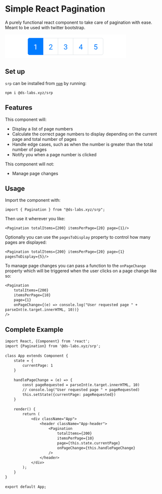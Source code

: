 # Simple React Pagination
A purely functional react component to take care of pagination with ease. Meant to be used with twitter bootstrap.

![demo](images/srp-demo.gif)

## Set up
`srp` can be installed from [`npm`](https://www.npmjs.com/package/@ds-labs.xyz/srp) by running:

    npm i @ds-labs.xyz/srp

## Features
This component will:

- Display a list of page numbers
- Calculate the correct page numbers to display depending on the current page and total number of pages
- Handle edge cases, such as when the number is greater than the total number of pages
- Notify you when a page number is clicked

This component will not:
- Manage page changes

## Usage
Import the component with:

    import { Pagination } from "@ds-labs.xyz/srp";

Then use it wherever you like:

    <Pagination totalItems={200} itemsPerPage={20} page={1}/>

Optionally you can use the `pagesToDisplay` property to control how many pages are displayed:

    <Pagination totalItems={200} itemsPerPage={20} page={1} pagesToDisplay={5}/>

To manage page changes you can pass a function to the `onPageChange` property which will be triggered when the user clicks on a page change like so:

    <Pagination
        totalItems={200}
        itemsPerPage={10}
        page={1}
        onPageChange={(e) => console.log("User requested page " + parseInt(e.target.innerHTML, 10))}
    />

## Complete Example

    import React, {Component} from 'react';
    import {Pagination} from '@ds-labs.xyz/srp';

    class App extends Component {
        state = {
            currentPage: 1
        }
    
        handlePageChange = (e) => {
            const pageRequested = parseInt(e.target.innerHTML, 10)
            // console.log("User requested page " + pageRequested)
            this.setState({currentPage: pageRequested})
        }

        render() {
            return (
                <div className="App">
                    <header className="App-header">
                        <Pagination
                            totalItems={200}
                            itemsPerPage={10}
                            page={this.state.currentPage}
                            onPageChange={this.handlePageChange}
                        />
                    </header>
                </div>
            );
        }
    }

    export default App;
